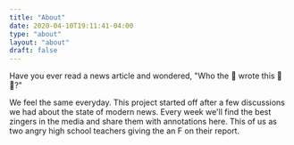 ```yaml
---
title: "About"
date: 2020-04-10T19:11:41-04:00
type: "about"
layout: "about"
draft: false
---
```


Have you ever read a news article and wondered, "Who the 🤬 wrote this 🐄💩?"

We feel the same everyday. This project started off after a few discussions we had about the state of modern news. Every week we'll find the best zingers in the media and share them with annotations here. This of us as two angry high school teachers giving the an F on their report.
